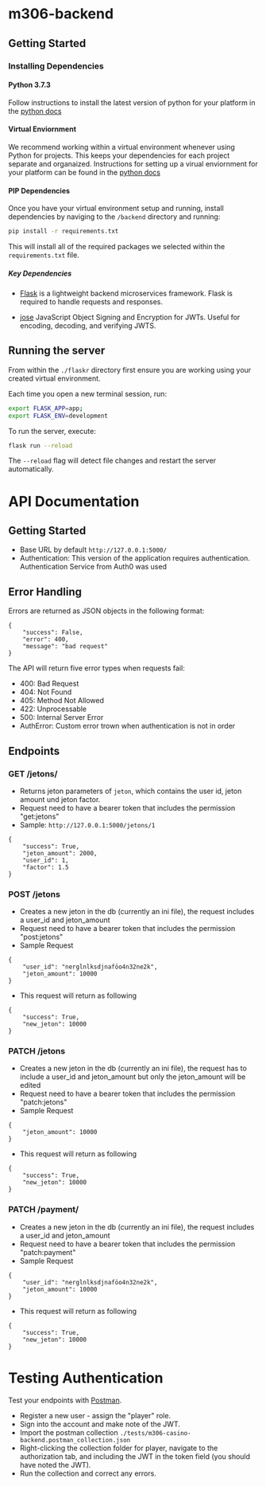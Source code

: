# m306-backend
## Getting Started

### Installing Dependencies

#### Python 3.7.3

Follow instructions to install the latest version of python for your platform in the [python docs](https://docs.python.org/3/using/unix.html#getting-and-installing-the-latest-version-of-python)

#### Virtual Enviornment

We recommend working within a virtual environment whenever using Python for projects. This keeps your dependencies for each project separate and organaized. Instructions for setting up a virual enviornment for your platform can be found in the [python docs](https://packaging.python.org/guides/installing-using-pip-and-virtual-environments/)

#### PIP Dependencies

Once you have your virtual environment setup and running, install dependencies by naviging to the `/backend` directory and running:

```bash
pip install -r requirements.txt
```

This will install all of the required packages we selected within the `requirements.txt` file.

##### Key Dependencies

- [Flask](http://flask.pocoo.org/)  is a lightweight backend microservices framework. Flask is required to handle requests and responses.

- [jose](https://python-jose.readthedocs.io/en/latest/) JavaScript Object Signing and Encryption for JWTs. Useful for encoding, decoding, and verifying JWTS.

## Running the server

From within the `./flaskr` directory first ensure you are working using your created virtual environment.

Each time you open a new terminal session, run:

```bash
export FLASK_APP=app;
export FLASK_ENV=development
```

To run the server, execute:

```bash
flask run --reload
```

The `--reload` flag will detect file changes and restart the server automatically.

# API Documentation
## Getting Started
- Base URL by default `http://127.0.0.1:5000/`
- Authentication: This version of the application requires authentication. Authentication Service from Auth0 was used

## Error Handling
Errors are returned as JSON objects in the following format:
```
{
    "success": False,
    "error": 400,
    "message": "bad request"
}
```

The API will return five error types when requests fail:
- 400: Bad Request
- 404: Not Found
- 405: Method Not Allowed
- 422: Unprocessable
- 500: Internal Server Error
- AuthError: Custom error trown when authentication is not in order

## Endpoints

### GET /jetons/<id>
- Returns jeton parameters of `jeton`, which contains the user id, jeton amount und jeton factor.
- Request need to have a bearer token that includes the permission "get:jetons"
- Sample: `http://127.0.0.1:5000/jetons/1`
```
{
    "success": True,
    "jeton_amount": 2000,
    "user_id": 1,
    "factor": 1.5
}
```

### POST /jetons
- Creates a new jeton in the db (currently an ini file), the request includes a user_id and jeton_amount
- Request need to have a bearer token that includes the permission "post:jetons"
- Sample Request
```
{
    "user_id": "nerglnlksdjnaföo4n32ne2k",
    "jeton_amount": 10000
}
```

- This request will return as following
```
{
    "success": True,
    "new_jeton": 10000
}
```

### PATCH /jetons
- Creates a new jeton in the db (currently an ini file), the request has to include a user_id and jeton_amount but only the jeton_amount will be edited
- Request need to have a bearer token that includes the permission "patch:jetons"
- Sample Request
```
{
    "jeton_amount": 10000
}
```

- This request will return as following
```
{
    "success": True,
    "new_jeton": 10000
}
```

### PATCH /payment/<paymentmethod>
- Creates a new jeton in the db (currently an ini file), the request includes a user_id and jeton_amount
- Request need to have a bearer token that includes the permission "patch:payment"
- Sample Request
```
{
    "user_id": "nerglnlksdjnaföo4n32ne2k",
    "jeton_amount": 10000
}
```

- This request will return as following
```
{
    "success": True,
    "new_jeton": 10000
}
```


# Testing Authentication

Test your endpoints with [Postman](https://getpostman.com). 
- Register a new user - assign the "player" role.
- Sign into the account and make note of the JWT.
- Import the postman collection `./tests/m306-casino-backend.postman_collection.json`
- Right-clicking the collection folder for player, navigate to the authorization tab, and including the JWT in the token field (you should have noted the JWT).
- Run the collection and correct any errors.